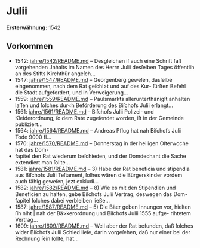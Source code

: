 # Julii

**Ersterwähnung:** 1542

## Vorkommen
- 1542: [jahre/1542/README.md](../jahre/1542/README.md) – Desgleichen iſ auch eine Schriſt faſt vorgehenden
Jnhalts im Namen des Herrn Julii desſelben Tages
öffentlih an des Stifts Kirchthür angeſch...
- 1547: [jahre/1547/README.md](../jahre/1547/README.md) – Georgenberg geweſen, dasſelbe
eingenommen, nach dem Rat geſchi>t und auf des Kur-
ſürſten Befehl die Stadt aufgefordert, und in Verweigerung...
- 1559: [jahre/1559/README.md](../jahre/1559/README.md) – Paulsmarkts allerunterthänigſt
anhalten laſſen und ſolches dur<h Beförderung des Biſchofs
Julii erlangt...
- 1561: [jahre/1561/README.md](../jahre/1561/README.md) – Biſchofs Julii Polizei- und Kleiderordnung, ſo dem
Rate zugeſendet worden, iſt in der Gemeinde publiziert...
- 1564: [jahre/1564/README.md](../jahre/1564/README.md) – Andreas Pflug hat nah Biſchofs Julii Tode 9000 fl...
- 1570: [jahre/1570/README.md](../jahre/1570/README.md) – Donnerstag in der heiligen Oſterwoche hat das Dom-
- fapitel den Rat wiederum beſchieden, und der Domdechant
die Sache extendiert man ſollte...
- 1581: [jahre/1581/README.md](../jahre/1581/README.md) – 3) Habe der Rat beneficia und stipendia aus Biſchofs
Julii Teſtament, ſolhes wären die Bürgerskinder vordem
auch fähig geweſen, jezt exkludi...
- 1582: [jahre/1582/README.md](../jahre/1582/README.md) – 8) Wie es mit den Stipendien und Beneficien zu
halten, gebe Biſchofs Julii Vertrag, deswegen das Dom-
fapitel ſolches dabei verbleiben ließe...
- 1587: [jahre/1587/README.md](../jahre/1587/README.md) – 5) Die Bäer geben Innungen vor, hielten ſih niht |
nah der Bä>kerordnung und Biſchofs Julii 1555 aufge-
rihtetem Vertrag...
- 1609: [jahre/1609/README.md](../jahre/1609/README.md) – Weil
aber der Rat befunden, daß ſolches wider Biſchofs Julii
Schied lieſe, darin vorgeſehen, daß nur einer bei der
Rechnung ſein ſollte, hat...
